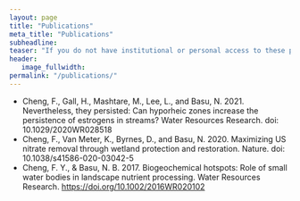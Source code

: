 ```yaml
---
layout: page
title: "Publications"
meta_title: "Publications"
subheadline:
teaser: "If you do not have institutional or personal access to these papers, feel free to contact me to request a reprint."
header:
   image_fullwidth:
permalink: "/publications/"
---
```




* Cheng, F., Gall, H., Mashtare, M., Lee, L., and Basu, N. 2021. Nevertheless, they persisted: Can hyporheic zones increase the persistence of estrogens in streams? Water Resources Research. doi: 10.1029/2020WR028518
* Cheng, F., Van Meter, K., Byrnes, D., and Basu, N. 2020. Maximizing US nitrate removal through wetland protection and restoration. Nature. doi: 10.1038/s41586-020-03042-5
* Cheng, F. Y., & Basu, N. B. 2017. Biogeochemical hotspots: Role of small water bodies in landscape nutrient processing. Water Resources Research. https://doi.org/10.1002/2016WR020102
